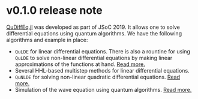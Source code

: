 # v0.1.0 release note

[QuDiffEq.jl](https://github.com/QuantumBFS/QuDiffEq.jl) was developed as part of JSoC 2019. It allows one to solve differential equations using quantum algorithms.
We have the following algorithms and example in place:
* `QuLDE` for linear differential equations. There is also a rountine for using `QuLDE` to solve non-linear differential equations by making linear approximations of the functions at hand. [Read more.](https://nextjournal.com/dgan181/julia-soc-19-quantum-algorithms-for-differential-equations/edit)
* Several HHL-based multistep methods for linear differential equations.
* `QuNLDE` for solving non-linear quadratic differential equations. [Read more.](https://nextjournal.com/dgan181/jsoc-19-non-linear-differential-equation-solver-and-simulating-of-the-wave-equation/edit)
* Simulation of the wave equation using quantum algorithms. [Read more.](https://nextjournal.com/dgan181/jsoc-19-non-linear-differential-equation-solver-and-simulating-of-the-wave-equation/edit)
